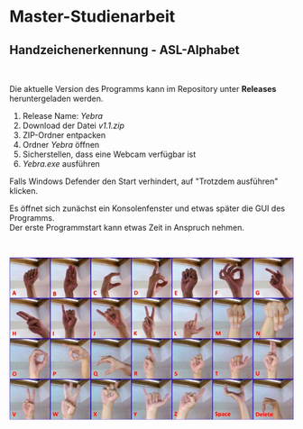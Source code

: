 # Master-Studienarbeit
## Handzeichenerkennung - ASL-Alphabet

<br>

Die aktuelle Version des Programms kann im Repository unter __Releases__ heruntergeladen werden. <br>
1. Release Name: _Yebra_
2. Download der Datei _v1.1.zip_
3. ZIP-Ordner entpacken
4. Ordner _Yebra_ öffnen
5. Sicherstellen, dass eine Webcam verfügbar ist
6. _Yebra.exe_ ausführen

Falls Windows Defender den Start verhindert, auf "Trotzdem ausführen" klicken. <br>

Es öffnet sich zunächst ein Konsolenfenster und etwas später die GUI des Programms. <br>
Der erste Programmstart kann etwas Zeit in Anspruch nehmen.

<br>

![](ASLalphabet.jpg)
